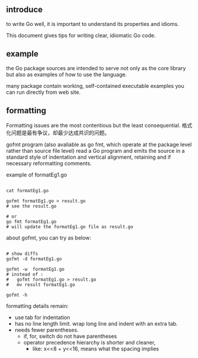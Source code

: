 ## introduce

to write Go well, it is important to understand its properties and idioms.

This document gives tips for writing clear, idiomatic Go code.

## example

the Go package sources are intended to serve not only as the core library 
but also as examples of how to use the language.

many package contain working, self-contained executable examples 
you can run directly from web site.

## formatting

Formatting issues are the most contentious but the least consequential.
格式化问题是最有争议，却最少达成共识的问题。

gofmt program (also avaliable as go fmt, which operate at the package level
rather than source file level) read a Go program and emits the source in a 
standard style of indentation and vertical alignment, retaining and if 
necessary reformatting comments.

example of formatEg1.go

```shell

cat formatEg1.go

gofmt formatEg1.go > result.go
# see the result.go

# or
go fmt formatEg1.go
# will update the formatEg1.go file as result.go
```

about gofmt, you can try as below:

```shell

# show diffs
gofmt -d formatEg1.go

gofmt -w  formatEg1.go
# instead of :
#   gofmt formatEg1.go > result.go
#   mv result formatEg1.go

gofmt -h

```

formatting details remain:

* use tab for indentation 
* has no line length limit. wrap long line and indent with an extra tab.
* needs fewer parentheses.
  * if, for, switch do not have parentheses
  * operator precedence hierarchy is shorter and cleaner, 
    * like: x<<8 + y<<16, means what the spacing implies


